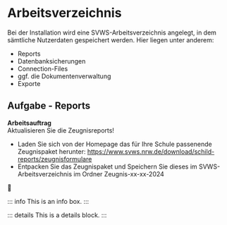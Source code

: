 # Arbeitsverzeichnis
Bei der Installation wird eine SVWS-Arbeitsverzeichnis angelegt, in dem sämtliche Nutzerdaten gespeichert werden. Hier liegen unter anderem:
* Reports
* Datenbanksicherungen
* Connection-Files
* ggf. die Dokumentenverwaltung
* Exporte

## Aufgabe - Reports

**Arbeitsauftrag**\
Aktualisieren Sie die Zeugnisreports!




* Laden Sie sich von der Homepage das für Ihre Schule passenende Zeugnispaket herunter: https://www.svws.nrw.de/download/schild-reports/zeugnisformulare
* Entpacken Sie das Zeugnispaket und Speichern Sie dieses im SVWS-Arbeitsverzeichnis im Ordner Zeugnis-xx-xx-2024

:tada:

::: info
This is an info box.
:::

::: details
This is a details block.
:::
